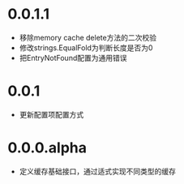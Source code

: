 # 0.0.1.1

- 移除memory cache delete方法的二次校验
- 修改strings.EqualFold为判断长度是否为0
- 把EntryNotFound配置为通用错误

# 0.0.1

- 更新配置项配置方式

# 0.0.0.alpha

- 定义缓存基础接口，通过适式实现不同类型的缓存